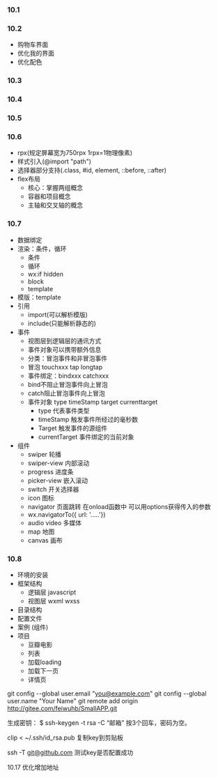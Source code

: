 ### 10.1

### 10.2 
  * 购物车界面
  * 优化我的界面
  * 优化配色

### 10.3

### 10.4

### 10.5

### 10.6
  * rpx(规定屏幕宽为750rpx  1rpx=1物理像素)
  * 样式引入(@import "path")
  * 选择器部分支持(.class, #id, element, ::before, ::after) 
  * flex布局
    * 核心：掌握两组概念
    * 容器和项目概念
    * 主轴和交叉轴的概念 

### 10.7    
  * 数据绑定
  * 渲染：条件，循环
    * 条件
    * 循环
    * wx:if  hidden
    * block
    * template 
  * 模版：template
  * 引用
    * import(可以解析模版)
    * include(只能解析静态的) 
  * 事件
    *  视图层到逻辑层的通讯方式
    *  事件对象可以携带额外信息
    *  分类：冒泡事件和非冒泡事件
    *  冒泡 touchxxx tap longtap
    *  事件绑定：bindxxx catchxxx
    *  bind不阻止冒泡事件向上冒泡
    *  catch阻止冒泡事件向上冒泡
    *  事件对象 type timeStamp target currenttarget
        * type 代表事件类型
        * timeStamp 触发事件所经过的毫秒数   
        * Target 触发事件的源组件
        * currentTarget 事件绑定的当前对象
  * 组件
    * swiper 轮播
    * swiper-view  内部滚动
    * progress 进度条  
    * picker-view 嵌入滚动
    * switch 开关选择器
    * icon 图标
    * navigator 页面跳转  在onload函数中 可以用options获得传入的参数
    * wx.navigatorTo({ url: '.....'})
    * audio video 多媒体
    * map 地图
    * canvas 画布

### 10.8
  * 环境的安装
  * 框架结构
    *  逻辑层 javascript
    *  视图层 wxml wxss
  * 目录结构
  * 配置文件
  * 案例 (组件)
  * 项目
    * 豆瓣电影
    * 列表
    * 加载loading
    * 加载下一页
    * 详情页 


  git config --global user.email "you@example.com"
  git config --global user.name "Your Name"
  git remote add origin http://gitee.com/feiwuhb/SmallAPP.git

  生成密钥：
  $ ssh-keygen -t rsa -C “邮箱”
  按3个回车，密码为空。

  clip < ~/.ssh/id_rsa.pub
  复制key到剪贴板

  ssh -T
  git@github.com
  测试key是否配置成功


  10.17
  优化增加地址